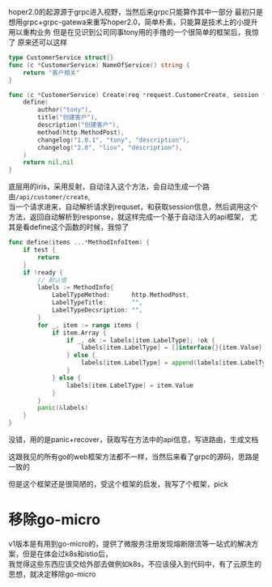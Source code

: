 hoper2.0的起源源于grpc进入视野，当然后来grpc只能算作其中一部分
最初只是想用grpc+grpc-gatewa来重写hoper2.0，简单朴素，只能算是技术上的小提升用以重构业务
但是在见识到公司同事tony用的手撸的一个很简单的框架后，我惊了
原来还可以这样
```go
type CustomerService struct{}
func (c *CustomerService) NameOfService() string {
	return "客户相关"
}

func (c *CustomerService) Create(req *request.CustomerCreate, session *entity.Session) (*response.CustomerCreate, error) {
	define(
		author("tony"),
		title("创建客户"),
		description("创建客户"),
		method(http.MethodPost),
		changelog("1.0.1", "tony", "description"),
		changelog("2.0", "liov", "description"),
	)
	return nil,nil
}
```
底层用的iris，采用反射，自动注入这个方法，会自动生成一个路由`/api/customer/create`,  
当一个请求进来，自动解析请求到requset，和获取session信息，然后调用这个方法，返回自动解析到response，就这样完成一个基于自动注入的api框架，
尤其是看define这个函数的时候，我惊了
```go
func define(items ...*MethodInfoItem) {
	if test {
		return
	}
	if !ready {
		// 默认值
		labels := MethodInfo{
			LabelTypeMethod:      http.MethodPost,
			LabelTypeTitle:       "",
			LabelTypeDecsription: "",
		}
		for _, item := range items {
			if item.Array {
				if _, ok := labels[item.LabelType]; !ok {
					labels[item.LabelType] = []interface{}{item.Value}
				} else {
					labels[item.LabelType] = append(labels[item.LabelType].([]interface{}), item.Value)
				}
			} else {
				labels[item.LabelType] = item.Value
			}
		}
		panic(&labels)
	}
}

```
没错，用的是panic+recover，获取写在方法中的api信息，写进路由，生成文档

这跟我见的所有go的web框架方法都不一样，当然后来看了grpc的源码，思路是一致的

但是这个框架还是很简陋的，受这个框架的启发，我写了个框架，pick


# 移除go-micro
v1版本是有用到go-micro的，提供了微服务注册发现熔断限流等一站式的解决方案，但是在体会过k8s和istio后，  
我觉得这些东西应该交给外部去做例如k8s，不应该侵入到代码中，有了云原生的思想，就决定移除go-micro